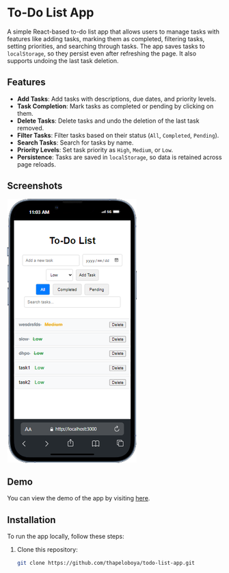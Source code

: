 # To-Do List App

A simple React-based to-do list app that allows users to manage tasks with features like adding tasks, marking them as completed, filtering tasks, setting priorities, and searching through tasks. The app saves tasks to `localStorage`, so they persist even after refreshing the page. It also supports undoing the last task deletion.

## Features

- **Add Tasks**: Add tasks with descriptions, due dates, and priority levels.
- **Task Completion**: Mark tasks as completed or pending by clicking on them.
- **Delete Tasks**: Delete tasks and undo the deletion of the last task removed.
- **Filter Tasks**: Filter tasks based on their status (`All`, `Completed`, `Pending`).
- **Search Tasks**: Search for tasks by name.
- **Priority Levels**: Set task priority as `High`, `Medium`, or `Low`.
- **Persistence**: Tasks are saved in `localStorage`, so data is retained across page reloads.

## Screenshots

![To-Do App Screenshot](public/todo.png)

## Demo

You can view the demo of the app by visiting [here](https://your-github-pages-link.com).

## Installation

To run the app locally, follow these steps:

1. Clone this repository:
   ```bash
   git clone https://github.com/thapeloboya/todo-list-app.git
